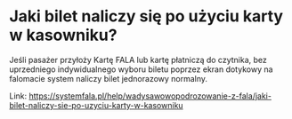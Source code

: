 # Jaki bilet naliczy się po użyciu karty w kasowniku?


Jeśli pasażer przyłoży Kartę FALA lub kartę płatniczą do czytnika, bez uprzedniego indywidualnego wyboru biletu poprzez ekran dotykowy na falomacie system naliczy bilet jednorazowy normalny.




Link: https://systemfala.pl/help/wadysawowopodrozowanie-z-fala/jaki-bilet-naliczy-sie-po-uzyciu-karty-w-kasowniku
